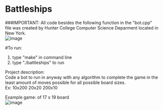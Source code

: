 # Battleships

###IMPORTANT: All code besides the following function in the "bot.cpp" file was created by Hunter College Computer Science Deparment located in New York.   
![image](https://user-images.githubusercontent.com/42918033/44961326-83615680-aedd-11e8-9972-6d1c611e582f.png)

#To run:
  1) type "make" in command line
  2) type "./battleships" to run 

Project description:  
Code a bot to run in anyway with any algorithm to complete the game in the least amount of moves possible for all possible board sizes.   
Ex:
10x200 20x20 200x10

Example game:  of 17 x 19 board   
![image](https://user-images.githubusercontent.com/42918033/44961358-f66acd00-aedd-11e8-9804-6b86bd59dca6.png)

